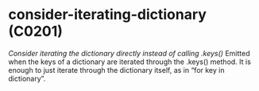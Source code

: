 # consider-iterating-dictionary (C0201)

*Consider iterating the dictionary directly instead of calling .keys()*
Emitted when the keys of a dictionary are iterated through the .keys()
method. It is enough to just iterate through the dictionary itself, as
in “for key in dictionary”.
